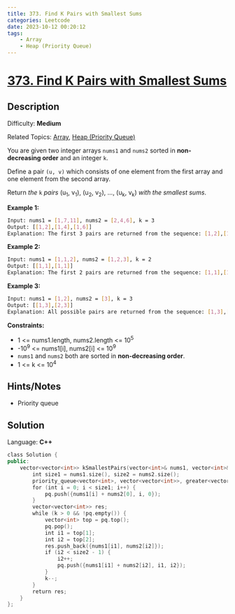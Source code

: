 ```yaml
---
title: 373. Find K Pairs with Smallest Sums
categories: Leetcode
date: 2023-10-12 00:20:12
tags:
    - Array
    - Heap (Priority Queue)
---
```


# [373\. Find K Pairs with Smallest Sums](https://leetcode.com/problems/find-k-pairs-with-smallest-sums/)

## Description

Difficulty: **Medium**

Related Topics: [Array](https://leetcode.com/tag/https://leetcode.com/tag/array//), [Heap (Priority Queue)](https://leetcode.com/tag/https://leetcode.com/tag/heap-priority-queue//)

You are given two integer arrays `nums1` and `nums2` sorted in **non-decreasing order** and an integer `k`.

Define a pair `(u, v)` which consists of one element from the first array and one element from the second array.

Return _the_ `k` _pairs_ (u<sub>1</sub>, v<sub>1</sub>), (u<sub>2</sub>, v<sub>2</sub>), ..., (u<sub>k</sub>, v<sub>k</sub>) _with the smallest sums_.

**Example 1:**

```bash
Input: nums1 = [1,7,11], nums2 = [2,4,6], k = 3
Output: [[1,2],[1,4],[1,6]]
Explanation: The first 3 pairs are returned from the sequence: [1,2],[1,4],[1,6],[7,2],[7,4],[11,2],[7,6],[11,4],[11,6]
```

**Example 2:**

```bash
Input: nums1 = [1,1,2], nums2 = [1,2,3], k = 2
Output: [[1,1],[1,1]]
Explanation: The first 2 pairs are returned from the sequence: [1,1],[1,1],[1,2],[2,1],[1,2],[2,2],[1,3],[1,3],[2,3]
```

**Example 3:**

```bash
Input: nums1 = [1,2], nums2 = [3], k = 3
Output: [[1,3],[2,3]]
Explanation: All possible pairs are returned from the sequence: [1,3],[2,3]
```

**Constraints:**

* 1 <= nums1.length, nums2.length <= 10<sup>5</sup>
* -10<sup>9</sup> <= nums1[i], nums2[i] <= 10<sup>9</sup>
* `nums1` and `nums2` both are sorted in **non-decreasing order**.
* 1 <= k <= 10<sup>4</sup>

## Hints/Notes

* Priority queue

## Solution

Language: **C++**

```C++
class Solution {
public:
    vector<vector<int>> kSmallestPairs(vector<int>& nums1, vector<int>& nums2, int k) {
        int size1 = nums1.size(), size2 = nums2.size();
        priority_queue<vector<int>, vector<vector<int>>, greater<vector<int>>> pq;
        for (int i = 0; i < size1; i++) {
            pq.push({nums1[i] + nums2[0], i, 0});
        }
        vector<vector<int>> res;
        while (k > 0 && !pq.empty()) {
            vector<int> top = pq.top();
            pq.pop();
            int i1 = top[1];
            int i2 = top[2];
            res.push_back({nums1[i1], nums2[i2]});
            if (i2 < size2 - 1) {
                i2++;
                pq.push({nums1[i1] + nums2[i2], i1, i2});
            }
            k--;
        }
        return res;
    }
};
```
